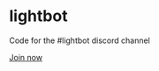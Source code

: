 # lightbot
Code for the #lightbot discord channel

[Join now](https://discord.com/channels/754788854728228885/795073281476132865)
